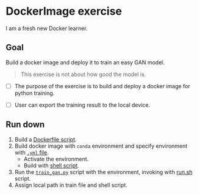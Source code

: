 # DockerImage exercise
I am a fresh new Docker learner.

## Goal
Build a docker image and deploy it to train an easy GAN model. 
> This exercise is not about how good the model is.

- [ ] The purpose of the exercise is to build and deploy a docker image for python training.
- [ ] User can export the training result to the local device.


## Run down
1. Build a [Dockerfile script](./Dockerfile).
2. Build docker image with `conda` environment and specify environment with [`.yml` file](./environment.yml).
   - Activate the environment.
   - Build with [shell script](./build.sh).
3. Run the [`train_gan.py`](./train_gan.py) script with the environment, invoking with [run.sh](./run.sh) script.
4. Assign local path in train file and shell script.